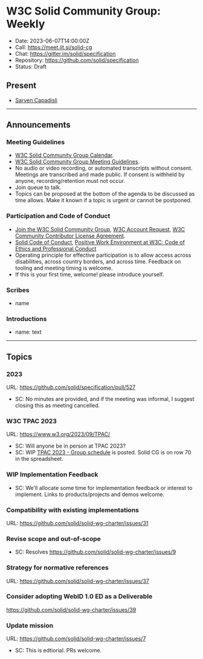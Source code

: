 # W3C Solid Community Group: Weekly

* Date: 2023-06-07T14:00:00Z
* Call: https://meet.jit.si/solid-cg
* Chat: https://gitter.im/solid/specification
* Repository: https://github.com/solid/specification
* Status: Draft

## Present
* [Sarven Capadisli](https://csarven.ca/#i)

---

## Announcements

### Meeting Guidelines
* [W3C Solid Community Group Calendar](https://www.w3.org/groups/cg/solid/calendar).
* [W3C Solid Community Group Meeting Guidelines](https://github.com/solid/specification/blob/main/meetings/README.md).
* No audio or video recording, or automated transcripts without consent. Meetings are transcribed and made public. If consent is withheld by anyone, recording/retention must not occur.
* Join queue to talk.
* Topics can be proposed at the bottom of the agenda to be discussed as time allows. Make it known if a topic is urgent or cannot be postponed.

### Participation and Code of Conduct
* [Join the W3C Solid Community Group](https://www.w3.org/community/solid/join), [W3C Account Request](http://www.w3.org/accounts/request), [W3C Community Contributor License Agreement](https://www.w3.org/community/about/agreements/cla/).
* [Solid Code of Conduct](https://github.com/solid/process/blob/main/code-of-conduct.md), [Positive Work Environment at W3C: Code of Ethics and Professional Conduct](https://www.w3.org/Consortium/cepc/)
* Operating principle for effective participation is to allow access across disabilities, across country borders, and across time. Feedback on tooling and meeting timing is welcome.
* If this is your first time, welcome! please introduce yourself.


### Scribes
* name

### Introductions
* name: text

---


## Topics

### 2023
URL: https://github.com/solid/specification/pull/527

* SC: No minutes are provided, and if the meeting was informal, I suggest closing this as meeting cancelled.


### W3C TPAC 2023
URL: https://www.w3.org/2023/09/TPAC/

* SC: Will anyone be in person at TPAC 2023?
* SC: WIP [TPAC 2023 - Group schedule](https://docs.google.com/spreadsheets/d/1Tj66Ase5tc--S-Vjo9Q1pXEINaTmOEzDpnS1J5gtqOI) is posted. Solid CG is on row 70 in the spreadsheet.


### WIP Implementation Feedback
* SC: We'll allocate some time for implementation feedback or interest to implement. Links to products/projects and demos welcome.


### Compatibility with existing implementations
URL: https://github.com/solid/solid-wg-charter/issues/31


### Revise scope and out-of-scope
* SC: Resolves https://github.com/solid/solid-wg-charter/issues/9


### Strategy for normative references
URL: https://github.com/solid/solid-wg-charter/issues/37


### Consider adopting WebID 1.0 ED as a Deliverable
https://github.com/solid/solid-wg-charter/issues/39


### Update mission
URL: https://github.com/solid/solid-wg-charter/issues/7

* SC: This is edtiorial. PRs welcome.